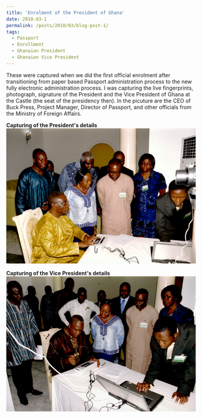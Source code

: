 ```yaml
---
title: 'Enrolment of the President of Ghana'
date: 2010-03-1
permalink: /posts/2010/03/blog-post-1/
tags:
  - Passport
  - Enrollment
  - Ghanaian President
  - Ghanaian Vice President
---
```


These were captured when we did the first official enrolment after transitioning from paper based Passport administration process to the new fully electronic administration process. I was capturing the live fingerprints, photograph, signature of the President and the Vice President of Ghana at the Castle (the seat of the presidency then). In the picuture are the CEO of Buck Press, Project Manager, Director of Passport, and other officials from the Ministry of Foreign Affairs.  

**Capturing of the President's details**    
![Capturing of the President's details](/images/president.png)  
     
     
**Capturing of the Vice President's details**    
![Capturing of the Vice President's details](/images/vice.png)   